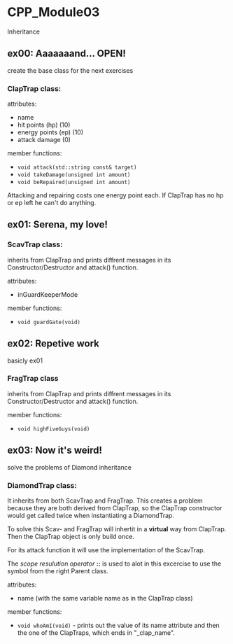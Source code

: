 # CPP_Module03
Inheritance

## ex00: Aaaaaaand... OPEN!

create the base class for the next exercises

### ClapTrap class:

attributes:
- name
- hit points (hp) (10)
- energy points (ep) (10)
- attack damage (0)

member functions:
- `void attack(std::string const& target)`
- `void takeDamage(unsigned int amount)`
- `void beRepaired(unsigned int amount)`

Attacking and repairing costs one energy point each.
If ClapTrap has no hp or ep left he can't do anything.

## ex01: Serena, my love!

### ScavTrap class:

inherits from ClapTrap and prints diffrent messages in its Constructor/Destructor and attack() function.

attributes:
- inGuardKeeperMode

member functions:
- `void guardGate(void)`

## ex02: Repetive work

basicly ex01

### FragTrap class

inherits from ClapTrap and prints diffrent messages in its Constructor/Destructor and attack() function.

member functions:
- `void highFiveGuys(void)`


## ex03: Now it's weird!

solve the problems of Diamond inheritance

### DiamondTrap class:

It inherits from both ScavTrap and FragTrap. This creates a problem because they are both derived from ClapTrap, so the ClapTrap constructor would get called twice when instantiating a DiamondTrap.

To solve this Scav- and FragTrap will inhertit in a **virtual** way from ClapTrap. Then the ClapTrap object is only build once.

For its attack function it will use the implementation of the ScavTrap.

The *scope resulution operator* **::** is used to alot in this excercise to use the symbol from the right Parent class.

attributes:
- name (with the same variable name as in the ClapTrap class)

member functions:
- `void whoAmI(void)` - prints out the value of its name attribute and then the one of the ClapTraps, which ends in "_clap_name".
